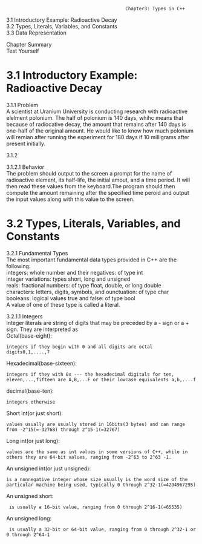                                                 Chapter3: Types in C++
3.1 Introductory Example: Radioactive Decay </br>
3.2 Types, Literals, Variables, and Constants</br>
3.3 Data Representation</br>

Chapter Summary</br>
Test Yourself

# 3.1 Introductory Example: Radioactive Decay</br>
3.1.1  Problem</br>
A scientist at Uranium University is conducting research with radioactive elelment polonium. The half of polonium is 140 days, whihc means
that because of radiocative decay, the amount that remains after 140 days is one-half of the original amount. He would like to know how much polonium will remian after running the experiment for 180 days if 10 milligrams after present initially.</br>

3.1.2</br>

3.1.2.1 Behavior</br>
The problem should output to the screen a prompt for the name of radioactive element, its half-life, the initial amout, and a time period.
It will then read these values from the keyboard.The program should then compute the amount remaining after the specified time peroid and output the input values along with this value to the screen.</br>

# 3.2 Types, Literals, Variables, and Constants</br>
3.2.1 Fundamental Types</br>
The most important fundamental data types provided in C++ are the following:</br>
integers: whole number and their negatives: of type int</br>
integer variations: types short, long and unsigned</br>
reals: fractional numbers: of type float, double, or long double</br>
characters: letters, digits, symbols, and ounctuation: of type char</br>
booleans: logical values true and false: of type bool</br>
A value of one of these type is called a literal.</br>

3.2.1.1 Integers</br>
Integer literals are string of digits that may be preceded by a - sign or a + sign. They are interpreted as</br>
Octal(base-eight):</br> 
            
    integers if they begin with 0 and all digits are octal digits0,1,....,7
Hexadecimal(base-sixteen):</br> 

    integers if they with 0x --- the hexadecimal digitals for ten, eleven,...,fifteen are A,B,...F or their lowcase equivalents a,b,....f
decimal(base-ten):</br>

    integers otherwise
Short int(or just short):</br>

    values usually are usually stored in 16bits(3 bytes) and can range from -2^15(=-32768) through 2^15-1(=32767)
            
Long int(or just long):</br>
    
    values are the same as int values in some versions of C++, while in others they are 64-bit values, ranging from -2^63 to 2^63 -1.
            
An unsigned int(or just unsigned):</br>
    
    is a nonnegative integer whose size usually is the word size of the particular machine being used, typically 0 through 2^32-1(=4294967295)
            
 An unsigned short:</br>
 
     is usually a 16-bit value, ranging from 0 through 2^16-1(=65535)
 An unsigned long:</br>
 
     is usually a 32-bit or 64-bit value, ranging from 0 through 2^32-1 or 0 through 2^64-1
           







